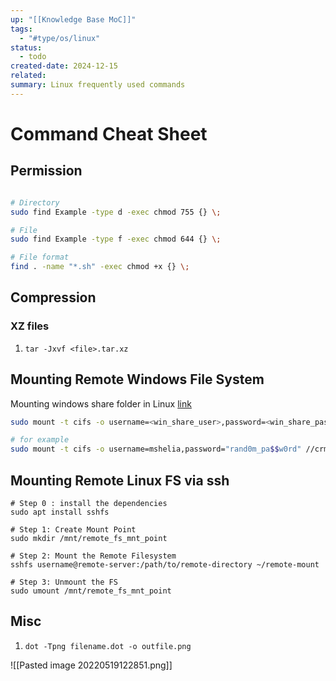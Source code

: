 ```yaml
---
up: "[[Knowledge Base MoC]]"
tags:
  - "#type/os/linux"
status:
  - todo
created-date: 2024-12-15
related: 
summary: Linux frequently used commands
---
```


# Command Cheat Sheet

## Permission

```bash

# Directory
sudo find Example -type d -exec chmod 755 {} \;

# File
sudo find Example -type f -exec chmod 644 {} \;

# File format
find . -name "*.sh" -exec chmod +x {} \;
```
## Compression

### XZ files

1. `tar -Jxvf <file>.tar.xz`

## Mounting Remote Windows File System

Mounting windows share folder in Linux [link](https://linuxize.com/post/how-to-mount-cifs-windows-share-on-linux/)

```bash
sudo mount -t cifs -o username=<win_share_user>,password=<win_share_password> //WIN_SHARE_IP/<share_name> /mnt/win_share

# for example
sudo mount -t cifs -o username=mshelia,password="rand0m_pa$$w0rd" //crmhyd/builds636/PROD/LA.VENDOR.1.0-73303-WAIPIO.QSSI13.1.CONSOLIDATED-9 kasan_build/
```
## Mounting Remote Linux FS via ssh

```shell
# Step 0 : install the dependencies
sudo apt install sshfs

# Step 1: Create Mount Point
sudo mkdir /mnt/remote_fs_mnt_point

# Step 2: Mount the Remote Filesystem
sshfs username@remote-server:/path/to/remote-directory ~/remote-mount

# Step 3: Unmount the FS
sudo umount /mnt/remote_fs_mnt_point
```

## Misc

1. `dot -Tpng filename.dot -o outfile.png`

![[Pasted image 20220519122851.png]]